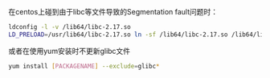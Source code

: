 在centos上碰到由于libc等文件导致的Segmentation fault问题时：
```sh
ldconfig -l -v /lib64/libc-2.17.so
LD_PRELOAD=/usr/lib64/libc-2.17.so ln -sf /lib64/libc-2.17.so /lib64/libc.so.6
```

或者在使用yum安装时不更新glibc文件
```sh
yum install [PACKAGENAME] --exclude=glibc*
```

